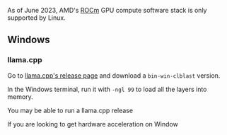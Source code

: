 As of June 2023, AMD's [ROCm](https://github.com/RadeonOpenCompute/ROCm) GPU compute software stack is only supported by Linux.

 

## Windows

### llama.cpp

Go to [llama.cpp's release page](https://github.com/ggerganov/llama.cpp/releases) and download a `bin-win-clblast` version.

In the Windows terminal, run it with `-ngl 99` to load all the layers into memory.

You may be able to run a llama.cpp release

If you are looking to get hardware acceleration on Window